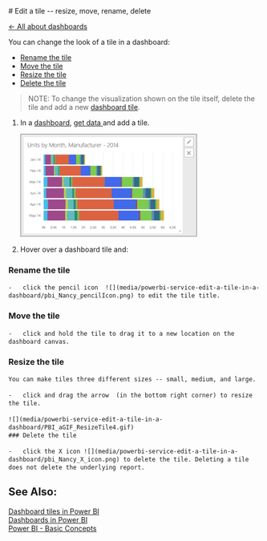 <properties pageTitle="Edit a tile -- resize, move, rename, delete" description="Edit a tile -- resize, move, rename, delete" services="powerbi" documentationCenter="" authors="v-anpasi" manager="mblythe" editor=""/>
<tags ms.service="powerbi" ms.devlang="NA" ms.topic="article" ms.tgt_pltfrm="NA" ms.workload="powerbi" ms.date="06/26/2015" ms.author="v-anpasi"/>
# Edit a tile -- resize, move, rename, delete

[← All about dashboards](https://support.powerbi.com/knowledgebase/topics/65158-all-about-dashboards)

You can change the look of a tile in a dashboard:
-   [Rename the tile](https://support.powerbi.com/knowledgebase/articles/424878#rename)
-   [Move the tile](https://support.powerbi.com/knowledgebase/articles/424878#move)
-   [Resize the tile](https://support.powerbi.com/knowledgebase/articles/424878#resize)
-   [Delete the tile](https://support.powerbi.com/knowledgebase/articles/424878#delete)  
 > NOTE: To change the visualization shown on the tile itself, delete the tile and add a new [dashboard tile](http://support.powerbi.com/knowledgebase/articles/425669-tiles-in-power-bi).

1.  In a [dashboard](http://support.powerbi.com/knowledgebase/articles/424868-dashboards-in-power-bi), [get data ](http://support.powerbi.com/knowledgebase/articles/434354-get-data)and add a tile. 

    ![](media/powerbi-service-edit-a-tile-in-a-dashboard/PBI_DashTile.png)
﻿
2.  Hover over a dashboard tile and:

### Rename the tile

    -   click the pencil icon  ![](media/powerbi-service-edit-a-tile-in-a-dashboard/pbi_Nancy_pencilIcon.png) to edit the tile title.

### Move the tile

    -   click and hold the tile to drag it to a new location on the dashboard canvas.

### Resize the tile

    You can make tiles three different sizes -- small, medium, and large.

    -   click and drag the arrow  (in the bottom right corner) to resize the tile.

    ![](media/powerbi-service-edit-a-tile-in-a-dashboard/PBI_aGIF_ResizeTile4.gif)  
    ### Delete the tile

    -   click the X icon ![](media/powerbi-service-edit-a-tile-in-a-dashboard/pbi_Nancy_X_icon.png) to delete the tile. Deleting a tile does not delete the underlying report.
    

## See Also:

[Dashboard tiles in Power BI](http://support.powerbi.com/knowledgebase/articles/425669-tiles-in-power-bi)  
[Dashboards in Power BI](http://support.powerbi.com/knowledgebase/articles/424868-dashboards-in-power-bi)  
[Power BI - Basic Concepts](http://support.powerbi.com/knowledgebase/articles/487029-power-bi-preview-basic-concepts)
